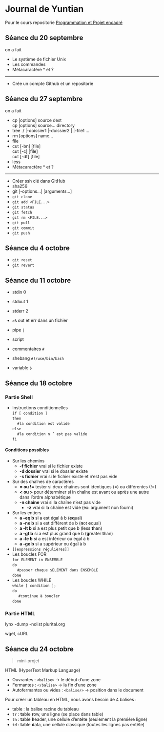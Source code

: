 #  Journal de Yuntian
Pour le cours repositorie [Programmation et Projet encadré](https://github.com/pmagistry/PPE1-2023)
## Séance du 20 septembre

on a fait 
- Le système de fichier Unix
- Les commandes
- Métacaractère * et ?
---
- Crée un compte Github et un repositorie

## Séance du 27 septembre

on a fait
- cp \[options\] source dest
  <br>cp \[options\] source... directory
- tree
  ./
  |-doissier1
  |-doissier2
  |    |-file1
  ...
- rm \[options\] name...
- file
- cut  \[-bn\] \[file\]
  <br>cut \[-c\] \[file\]
  <br>cut \[-df\] \[file\]
- less
- Métacaractère * et ?
---
- Créer ssh clé dans GitHub
- sha256
- git <sous-commande> \[-options...\] \[arguments...\]
- `git clone`
- `git add <FILE...>`
- `git status`
- `git fetch`
- `git rm <FILE...>`
- `git pull`
- `git commit`
- `git push`

## Séance du 4 octobre
-  `git reset`
-  `git revert`


## Séance du 11 octobre
- stdin 0
- stdout 1
- stderr 2
- `>&` out et err dans un fichier
- pipe `|`

- script
- commentaires `#`
- shebang `#!/use/bin/bash`
- variable `$`

## Séance du 18 octobre
### Partie Shell
- Instructions conditionnelles<br>
`if [ condition ]`<br>`then`<br>&nbsp;&nbsp;&nbsp;&nbsp;`#la condition est valide`<br>
`else`<br>&nbsp;&nbsp;&nbsp;&nbsp;`#la condition n ’ est pas valide`<br>`fi`

#### Conditions possibles
- Sur les chemins
  - **-f fichier** vrai si le fichier existe
  - **-d dossier** vrai si le dossier existe
  - **-s fichier** vrai si le fichier existe et n’est pas vide
- Sur des chaînes de caractères
  - **= ou !=** tester si deux chaînes sont identiques (=) ou différentes (!=)
  - **< ou >** pour déterminer si in chaîne est avant ou après une autre dans l’ordre alphabétique
  - **-n chaine** vrai si la chaîne n’est pas vide
    - **-z** vrai si la chaîne est vide (ex: argument non fourni)
- Sur les entiers
  - **a -eq b** si a est égal à b (**eq**ual)
  - **a -ne b** si a est différent de b (**n**ot **e**qual)
  - **a -lt b** si a est plus petit que b (**l**ess **t**han)
  - **a -gt b** si a est plus grand que b (**g**reater **t**han)
  - **a -le b** si a est inférieur ou égal à b
  - **a -ge b** si a supérieur ou égal à b
- `[[expressions régulières]]`
- Les boucles FOR <br>
`for ELEMENT in ENSEMBLE`<br>
`do`<br>
&nbsp;&nbsp;&nbsp;&nbsp;`#passer chaque $ELEMENT dans ENSEMBLE` <br>
`done`
- Les boucles WHILE <br>
`while [ condition ];` <br>
`do` <br>
&nbsp;&nbsp;&nbsp;&nbsp; `#continue à boucler`<br>
`done` 

### Partie HTML
lynx -dump -nolist plurital.org

wget, cURL

## Séance du 24 octobre
> mini-projet

HTML (HyperText Markup Language)
- Ouvrantes : `<balise>` → le début d’une zone
- Fermantes : `</balise>` → la fin d’une zone
- Autofermantes ou vides : `<balise/>` → position dans le document

Pour créer un tableau en HTML, nous avons besoin de 4 balises :
- table : la balise racine du tableau
- `tr` : **t**able **r**ow, une ligne (se place dans table)
- `th` : **t**able **h**eader, une cellule d’entête (seulement la première ligne)
- `td` : **t**able **d**ata, une cellule classique (toutes les lignes pas entête)
